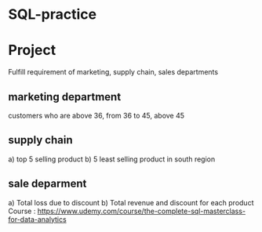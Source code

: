 # SQL-practice
# Project
Fulfill requirement of marketing, supply chain, sales departments
## marketing department 
customers who are above 36, from 36 to 45, above 45  
## supply chain 
a) top 5 selling product
b) 5 least selling product in south region 
## sale deparment 
 a) Total loss due to discount 
 b) Total revenue and discount for each product
Course : https://www.udemy.com/course/the-complete-sql-masterclass-for-data-analytics







